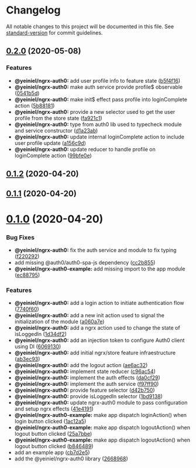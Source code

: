 # Changelog

All notable changes to this project will be documented in this file. See [standard-version](https://github.com/conventional-changelog/standard-version) for commit guidelines.

## [0.2.0](https://github.com/yeiniel/ngrx-auth0/compare/v0.1.2...v0.2.0) (2020-05-08)


### Features

* **@yeiniel/ngrx-auth0:** add user profile info to feature state ([b5f4f16](https://github.com/yeiniel/ngrx-auth0/commit/b5f4f161322cd9590b1c5e7e260c2eb0a90b7938))
* **@yeiniel/ngrx-auth0:** make auth service provide profile$ observable ([0541b5d](https://github.com/yeiniel/ngrx-auth0/commit/0541b5d6664ae78a033ea108d8f8d498f4d55ea6))
* **@yeiniel/ngrx-auth0:** make init$ effect pass profile into loginComplete action ([5b88181](https://github.com/yeiniel/ngrx-auth0/commit/5b881811fdab082606d1aa792f57a67323d35710))
* **@yeiniel/ngrx-auth0:** provide a new selector used to get the user profile from the store state ([fa921c1](https://github.com/yeiniel/ngrx-auth0/commit/fa921c15820c34844a8451b666480cf75e0c9926))
* **@yeiniel/ngrx-auth0:** type from auth0 lib used to typecheck module and service constructor ([d1a23ab](https://github.com/yeiniel/ngrx-auth0/commit/d1a23ab587d5b01b247280ba577fbae50359614b))
* **@yeiniel/ngrx-auth0:** update internal loginComplete action to include user profile update ([a156c9d](https://github.com/yeiniel/ngrx-auth0/commit/a156c9da957b1b363c986b42ed3d769d48d37e3f))
* **@yeiniel/ngrx-auth0:** update reducer to handle profile on loginComplete action ([99bfe0e](https://github.com/yeiniel/ngrx-auth0/commit/99bfe0e396bb391871b1def9da651bed49c04a60))

## [0.1.2](https://github.com/yeiniel/ngrx-auth0/compare/v0.1.1...v0.1.2) (2020-04-20)



## [0.1.1](https://github.com/yeiniel/ngrx-auth0/compare/v0.1.0...v0.1.1) (2020-04-20)



# [0.1.0](https://github.com/yeiniel/ngrx-auth0/compare/26689688fd1abc520abffd77d5499c1090646df7...v0.1.0) (2020-04-20)


### Bug Fixes

* **@yeiniel/ngrx-auth0:** fix the auth service and module to fix typing ([f220292](https://github.com/yeiniel/ngrx-auth0/commit/f220292ff43d400f4557c7e10f8af1698e7d573b))
* add missing @auth0/auth0-spa-js dependency ([cc2b855](https://github.com/yeiniel/ngrx-auth0/commit/cc2b85516b1c285754ce902c94131443e249ec53))
* **@yeiniel/ngrx-auth0-example:** add missing import to the app module ([ec88795](https://github.com/yeiniel/ngrx-auth0/commit/ec887958991153a23a561568949026370bc4a720))


### Features

* **@yeiniel/ngrx-auth0:** add a login action to initiate authentication flow ([7740f60](https://github.com/yeiniel/ngrx-auth0/commit/7740f60c7270993e64fe194e59089197ac658bda))
* **@yeiniel/ngrx-auth0:** add a new init action used to signal the initialization of the module ([a060a7e](https://github.com/yeiniel/ngrx-auth0/commit/a060a7e70512003dfeccc77d04b0a3fc368b60e2))
* **@yeiniel/ngrx-auth0:** add a ngrx action used to change the state of isLoggedIn ([1d34df2](https://github.com/yeiniel/ngrx-auth0/commit/1d34df2e8351195dfa96b2ffdf7a8b1e9c3a8c32))
* **@yeiniel/ngrx-auth0:** add an injection token to configure Auth0 client using DI ([6069130](https://github.com/yeiniel/ngrx-auth0/commit/6069130878166b78da6667f77417c66a5c3b186e))
* **@yeiniel/ngrx-auth0:** add initial ngrx/store feature infraestructure ([ab3ec93](https://github.com/yeiniel/ngrx-auth0/commit/ab3ec933cf953eb9fc4ed325f59a247c3029648d))
* **@yeiniel/ngrx-auth0:** add the logout action ([ae6ac32](https://github.com/yeiniel/ngrx-auth0/commit/ae6ac325fa9e7f09a7c9b836c4945da56012baa0))
* **@yeiniel/ngrx-auth0:** implement state reducer ([c96ac54](https://github.com/yeiniel/ngrx-auth0/commit/c96ac542ef3d0b06e2292d7e13223dce75ebc78f))
* **@yeiniel/ngrx-auth0:** implement the auth effects ([da0cf29](https://github.com/yeiniel/ngrx-auth0/commit/da0cf2961dea3a520d359b068245551823c0bc70))
* **@yeiniel/ngrx-auth0:** implement the auth service ([f97ff90](https://github.com/yeiniel/ngrx-auth0/commit/f97ff90ac84852629247d8ac10792e465ee2e58d))
* **@yeiniel/ngrx-auth0:** provide feature selector ([d42b750](https://github.com/yeiniel/ngrx-auth0/commit/d42b750a7fb0cbe51892a9a7ef0955a2f3aadf18))
* **@yeiniel/ngrx-auth0:** provide isLoggedIn selector ([1bd9138](https://github.com/yeiniel/ngrx-auth0/commit/1bd9138b42b6f7a278065cc77805916e0a24f98c))
* **@yeiniel/ngrx-auth0:** update ngrx-auth0 module to pass configuration and setup ngrx effects ([41e4191](https://github.com/yeiniel/ngrx-auth0/commit/41e4191ea7177663df169dd3178cd29afebcb960))
* **@yeiniel/ngrx-auth0-example:** make app dispatch loginAction() when login button clicked ([1ac12a5](https://github.com/yeiniel/ngrx-auth0/commit/1ac12a58b436fea67e30680d59cb406211c200d6))
* **@yeiniel/ngrx-auth0-example:** make app dispatch logoutAction() when logout button clicked ([25a7bbe](https://github.com/yeiniel/ngrx-auth0/commit/25a7bbeef4526ebe139fe377589fb30d76002809))
* **@yeiniel/ngrx-auth0-example:** make app dispatch logoutAction() when logout button clicked ([b846489](https://github.com/yeiniel/ngrx-auth0/commit/b8464898cf810bbacf3a42c9a20515bf0ec05298))
* add an example app ([cb7d2e5](https://github.com/yeiniel/ngrx-auth0/commit/cb7d2e566cb1872f08f216dec7368d1b08ffe4b2))
* add the @yeiniel/ngrx-auth0 library ([2668968](https://github.com/yeiniel/ngrx-auth0/commit/26689688fd1abc520abffd77d5499c1090646df7))
